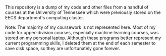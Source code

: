 This repository is a dump of my code and other files from a handful of courses at the University of Tennessee which were previously stored on the EECS department's computing cluster.

Note: The majority of my coursework is not represented here. Most of my code for upper-division courses, especially machine learning courses, was stored on my personal laptop. Although these programs better represent my current programming skills, I deleted them at the end of each semester to save disk space, so they are unfortunately gone forever. 
